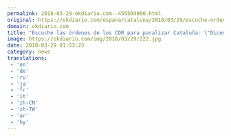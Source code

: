 ```yaml
---
permalink: 2018-03-29-okdiario.com--455504900.html
original: https://okdiario.com/espana/cataluna/2018/03/29/escuche-ordenes-cdr-paralizar-cataluna-dicen-ir-aeropuerto-pero-alli-nos-puede-disparar-guardia-civil-2040499
domain: okdiario.com
title: "Escuche las órdenes de los CDR para paralizar Cataluña: \"Dicen de ir al aeropuerto, pero allí nos puede disparar la Guardia Civil""
image: https://okdiario.com/img/2018/03/29/222.jpg
date: 2018-03-29 01:53:23
category: news
translations: 
 - 'en'
 - 'de'
 - 'ru'
 - 'ja'
 - 'fr'
 - 'it'
 - 'zh-CN'
 - 'zh-TW'
 - 'ar'
 - 'hy'
---
```


